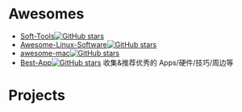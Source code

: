 

# Awesomes

- [Soft-Tools](https://github.com/skyseraph/Soft-Tools)[![GitHub stars](https://img.shields.io/github/stars/skyseraph/Soft-Tools.svg?style=social&label=Star)](https://github.com/skyseraph/Soft-Tools)
- [Awesome-Linux-Software](https://github.com/LewisVo/Awesome-Linux-Software)[![GitHub stars](https://img.shields.io/github/stars/LewisVo/Awesome-Linux-Software.svg?style=social&label=Star)](https://github.com/LewisVo/Awesome-Linux-Software)
- [awesome-mac](https://github.com/jaywcjlove/awesome-mac)[![GitHub stars](https://img.shields.io/github/stars/jaywcjlove/awesome-mac.svg?style=social&label=Star)](https://github.com/jaywcjlove/awesome-mac)
- [Best-App](https://github.com/hzlzh/Best-App)[![GitHub stars](https://img.shields.io/github/stars/hzlzh/Best-App.svg?style=social&label=Star)](https://github.com/hzlzh/Best-App) 收集&推荐优秀的 Apps/硬件/技巧/周边等




# Projects







